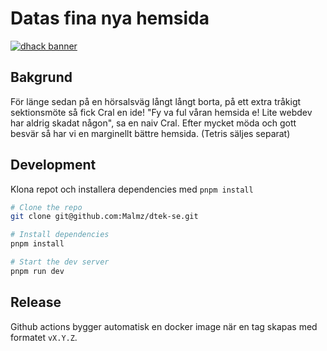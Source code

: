 # Datas fina nya hemsida

[![dhack banner](https://static.codegrotto.com/images/dhack-banner.svg)](dhack.se)

## Bakgrund

För länge sedan på en hörsalsväg långt långt borta, på ett extra tråkigt sektionsmöte så fick Cral en ide! "Fy va ful våran hemsida e! Lite webdev har aldrig skadat någon", sa en naiv Cral. Efter mycket möda och gott besvär så har vi en marginellt bättre hemsida. (Tetris säljes separat)

## Development

Klona repot och installera dependencies med `pnpm install`

```bash
# Clone the repo
git clone git@github.com:Malmz/dtek-se.git

# Install dependencies
pnpm install

# Start the dev server
pnpm run dev
```

## Release

Github actions bygger automatisk en docker image när en tag skapas med formatet `vX.Y.Z`.
